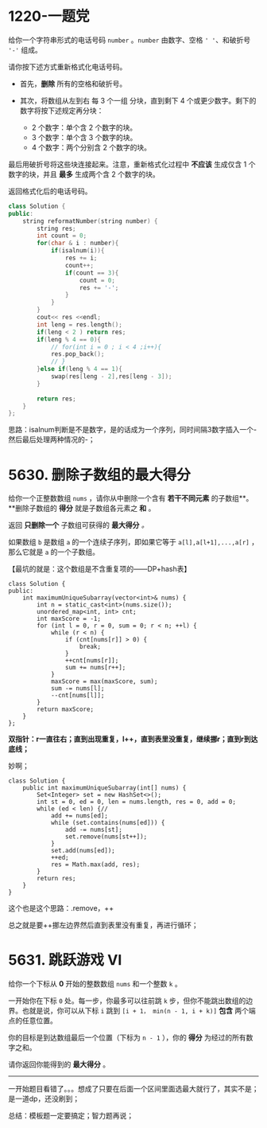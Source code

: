 # 1220-一题党

给你一个字符串形式的电话号码 `number` 。`number` 由数字、空格 `' '`、和破折号 `'-'` 组成。

请你按下述方式重新格式化电话号码。

- 首先，**删除** 所有的空格和破折号。

- 其次，将数组从左到右
  每 3 个一组 分块，直到剩下 4 个或更少数字。剩下的数字将按下述规定再分块：

  - 2 个数字：单个含 2 个数字的块。
  - 3 个数字：单个含 3 个数字的块。
  - 4 个数字：两个分别含 2 个数字的块。

最后用破折号将这些块连接起来。注意，重新格式化过程中 **不应该** 生成仅含 1 个数字的块，并且 **最多** 生成两个含 2 个数字的块。

返回格式化后的电话号码。



```C++
class Solution {
public:
    string reformatNumber(string number) {
        string res;
        int count = 0;
        for(char & i : number){
            if(isalnum(i)){
                res += i;
                count++;
                if(count == 3){
                    count = 0;
                    res += '-';
                }
            }
        }
        cout<< res <<endl;
        int leng = res.length();
        if(leng < 2 ) return res;
        if(leng % 4 == 0){
            // for(int i = 0 ; i < 4 ;i++){
            res.pop_back();
            // }    
        }else if(leng % 4 == 1){
            swap(res[leng - 2],res[leng - 3]);
        }
        
        return res;
    }
};
```

思路：isalnum判断是不是数字，是的话成为一个序列，同时间隔3数字插入一个-然后最后处理两种情况的-；

#  5630. 删除子数组的最大得分 

给你一个正整数数组 `nums` ，请你从中删除一个含有 **若干不同元素** 的子数组**。**删除子数组的 **得分** 就是子数组各元素之 **和** 。

返回 **只删除一个** 子数组可获得的 **最大得分** *。*

如果数组 `b` 是数组 `a` 的一个连续子序列，即如果它等于 `a[l],a[l+1],...,a[r]` ，那么它就是 `a` 的一个子数组。

【最坑的就是：这个数组是不含重复项的——DP+hash表】

```
class Solution {
public:
    int maximumUniqueSubarray(vector<int>& nums) {
        int n = static_cast<int>(nums.size());
        unordered_map<int, int> cnt;
        int maxScore = -1;
        for (int l = 0, r = 0, sum = 0; r < n; ++l) {
            while (r < n) {
                if (cnt[nums[r]] > 0) {
                    break;
                }
                ++cnt[nums[r]];
                sum += nums[r++];
            }
            maxScore = max(maxScore, sum);
            sum -= nums[l];
            --cnt[nums[l]];
        }
        return maxScore;
    }
};
```

**双指针：r一直往右；直到出现重复，l++，直到表里没重复，继续挪r；直到r到达底线；**

妙啊；

```
class Solution {
    public int maximumUniqueSubarray(int[] nums) {
        Set<Integer> set = new HashSet<>();
        int st = 0, ed = 0, len = nums.length, res = 0, add = 0;
        while (ed < len) {//
            add += nums[ed];
            while (set.contains(nums[ed])) {
                add -= nums[st];
                set.remove(nums[st++]);
            }
            set.add(nums[ed]);
            ++ed;
            res = Math.max(add, res);
        }
        return res;
    }
}
```

这个也是这个思路：.remove，++

总之就是要++挪左边界然后直到表里没有重复，再进行循环；

#  5631. 跳跃游戏 VI 

给你一个下标从 **0** 开始的整数数组 `nums` 和一个整数 `k` 。

一开始你在下标 `0` 处。每一步，你最多可以往前跳 `k` 步，但你不能跳出数组的边界。也就是说，你可以从下标 `i` 跳到 `[i + 1， min(n - 1, i + k)]` **包含** 两个端点的任意位置。

你的目标是到达数组最后一个位置（下标为 `n - 1` ），你的 **得分** 为经过的所有数字之和。

请你返回你能得到的 **最大得分** 。

------------------------

一开始题目看错了。。。想成了只要在后面一个区间里面选最大就行了，其实不是；是一道dp，还没刷到；







总结：模板题一定要搞定；智力题再说；